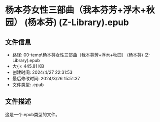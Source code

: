 ﻿# 杨本芬女性三部曲（我本芬芳+浮木+秋园） (杨本芬) (Z-Library).epub

## 文件信息
- 路径: 00-temp\杨本芬女性三部曲（我本芬芳+浮木+秋园） (杨本芬) (Z-Library).epub
- 大小: 445.81 KB
- 创建时间: 2024/4/27 22:31:53
- 最后修改时间: 2024/3/26 15:51:37
- 文件类型: .epub

## 文件描述
这是一个.epub类型的文件。


